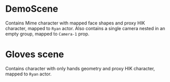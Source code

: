 # DemoScene

Contains Mime character with mapped face shapes and proxy HIK character, mapped to `Ryan` actor.
Also contains a single camera nested in an empty group, mapped to `Camera-1` prop.


# Gloves scene

Contains character with only hands geometry and proxy HIK character, mapped to `Ryan` actor.